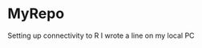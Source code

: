 # MyRepo
Setting up connectivity to R
I   w r o t e   a   l i n e   o n   m y   l o c a l   P C  
 